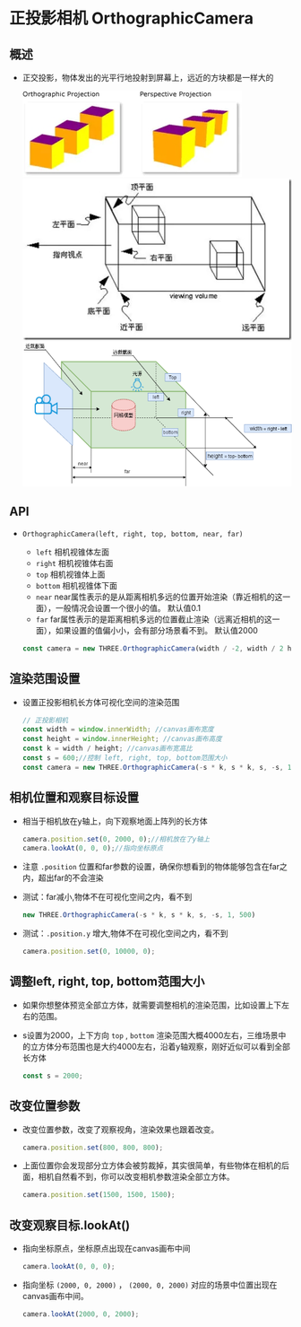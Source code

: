 # 正投影相机 OrthographicCamera

## 概述

+ 正交投影，物体发出的光平行地投射到屏幕上，远近的方块都是一样大的

  ![相机种类](images/相机种类.jpg)
  ![正交投影相机](images/正交投影相机.jpg)
  ![正投影可视空间](images/正投影可视空间.png)

## API

+ `OrthographicCamera(left, right, top, bottom, near, far)`

  + `left` 相机视锥体左面
  + `right` 相机视锥体右面
  + `top` 相机视锥体上面
  + `bottom` 相机视锥体下面
  + `near` near属性表示的是从距离相机多远的位置开始渲染（靠近相机的这一面），一般情况会设置一个很小的值。 默认值0.1
  + `far` far属性表示的是距离相机多远的位置截止渲染（远离近相机的这一面），如果设置的值偏小小，会有部分场景看不到。 默认值2000

  ```js
  const camera = new THREE.OrthographicCamera(width / -2, width / 2 height / 2, height / -2, 1, 1000)
  ```

## 渲染范围设置

+ 设置正投影相机长方体可视化空间的渲染范围

  ```js
  // 正投影相机
  const width = window.innerWidth; //canvas画布宽度
  const height = window.innerHeight; //canvas画布高度
  const k = width / height; //canvas画布宽高比
  const s = 600;//控制 left, right, top, bottom范围大小
  const camera = new THREE.OrthographicCamera(-s * k, s * k, s, -s, 1, 8000);
  ```

## 相机位置和观察目标设置

+ 相当于相机放在y轴上，向下观察地面上阵列的长方体

  ```js
  camera.position.set(0, 2000, 0);//相机放在了y轴上
  camera.lookAt(0, 0, 0);//指向坐标原点
  ```

+ 注意 `.position` 位置和far参数的设置，确保你想看到的物体能够包含在far之内，超出far的不会渲染

+ 测试：far减小,物体不在可视化空间之内，看不到

  ```js
  new THREE.OrthographicCamera(-s * k, s * k, s, -s, 1, 500)
  ```

+ 测试：`.position.y` 增大,物体不在可视化空间之内，看不到

  ```js
  camera.position.set(0, 10000, 0);
  ```

## 调整left, right, top, bottom范围大小

+ 如果你想整体预览全部立方体，就需要调整相机的渲染范围，比如设置上下左右的范围。

+ s设置为2000，上下方向 `top` , `bottom` 渲染范围大概4000左右，三维场景中的立方体分布范围也是大约4000左右，沿着y轴观察，刚好近似可以看到全部长方体

  ```js
  const s = 2000;
  ```

## 改变位置参数

+ 改变位置参数，改变了观察视角，渲染效果也跟着改变。

  ```js
  camera.position.set(800, 800, 800);
  ```

+ 上面位置你会发现部分立方体会被剪裁掉，其实很简单，有些物体在相机的后面，相机自然看不到，你可以改变相机参数渲染全部立方体。

  ```js
  camera.position.set(1500, 1500, 1500);
  ```

## 改变观察目标.lookAt()

+ 指向坐标原点，坐标原点出现在canvas画布中间

  ```js
  camera.lookAt(0, 0, 0);
  ```

+ 指向坐标 `(2000, 0, 2000)` ， `(2000, 0, 2000)` 对应的场景中位置出现在canvas画布中间。

  ```js
  camera.lookAt(2000, 0, 2000);
  ```
